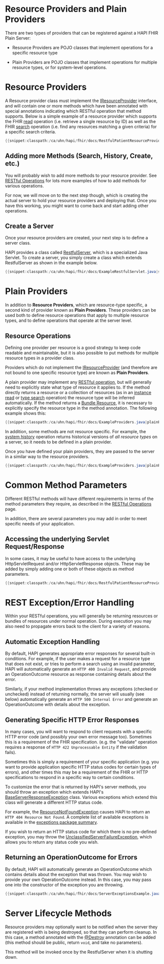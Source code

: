 # Resource Providers and Plain Providers

There are two types of providers that can be registered against a HAPI FHIR Plain Server:

* Resource Providers are POJO classes that implement operations for a specific resource type 

* Plain Providers are POJO classes that implement operations for multiple resource types, or for system-level operations.
 
<a name="resource-providers"/>

# Resource Providers

A Resource provider class must implement the [IResourceProvider](/apidocs/hapi-fhir-server/ca/uhn/fhir/rest/server/IResourceProvider.html) interface, and will contain one or more methods which have been annotated with special annotations indicating which RESTful operation that method supports. Below is a simple example of a resource provider which supports the FHIR [read](http://hl7.org/fhir/http.html#read) operation (i.e. retrieve a single resource by ID) as well as the FHIR [search](http://hl7.org/fhir/http.html#search) operation (i.e. find any resources matching a given criteria) for a specific search criteria.

```java
{{snippet:classpath:/ca/uhn/hapi/fhir/docs/RestfulPatientResourceProvider.java|provider}}
``` 

## Adding more Methods (Search, History, Create, etc.)

You will probably wish to add more methods to your resource provider. See [RESTful Operations](./restful_operatons.html) for lots more examples of how to add methods for various operations.

For now, we will move on to the next step though, which is creating	the actual server to hold your resource providers and deploying that. Once you have this working, you might want to come back and start adding other operations.

## Create a Server

Once your resource providers are created, your next step is to define a server class.

HAPI provides a class called [RestfulServer](/apidocs/hapi-fhir-server/ca/uhn/fhir/rest/server/RestfulServer.html), which is a specialized Java Servlet. To create a server, you simply create a class which extends RestfulServer as shown in the example below.

```java
{{snippet:classpath:/ca/uhn/hapi/fhir/docs/ExampleRestfulServlet.java|servlet}}
``` 

<a name="plain-providers"/>

# Plain Providers

In addition to **Resource Providers**, which are resource-type specific, a second kind of provider known as **Plain Providers**. These providers can be used both to define resource operations that apply to multiple resource types, and to define operations that operate at the server level.

## Resource Operations

Defining one provider per resource is a good strategy to keep code readable and maintainable, but it is also possible to put methods for multiple resource types in a provider class.

Providers which do not implement the [IResourceProvider](/apidocs/hapi-fhir-server/ca/uhn/fhir/rest/server/IResourceProvider.html) (and therefore are not bound to one specific resource type) are known as **Plain Providers**.

A plain provider may implement any [RESTful operation](./restful_operations.html), but will generally need to explicitly state what type of resource it applies to. If the method directly returns a resource or a collection of resources (as in an [instance read](./restful_operations.htmnl.html#instance_read) or [type search](./restful_operations.html#type_search) operation) the resource type will be inferred automatically. If the method returns a [Bundle Resource](http://hl7.org/fhir/bundle.html), it is necessary to explicitly specify the resource type in the method annotation. The following example shows this:

```java
{{snippet:classpath:/ca/uhn/hapi/fhir/docs/ExampleProviders.java|plainProvider}}
```

In addition, some methods are not resource specific. For example, the [system history](./restful_operations.html#system-history) operation returns historical versions of *all resource types* on a server, so it needs to be defined in a plain provider.

Once you have defined your plain providers, they are passed to the server in a similar way to the resource providers.

```java
{{snippet:classpath:/ca/uhn/hapi/fhir/docs/ExampleProviders.java|plainProviderServer}}
```

# Common Method Parameters

Different RESTful methods will have different requirements in terms of the method parameters they require, as described in the [RESTful Operations](./restful_operations.html) page.

In addition, there are several parameters you may add in order to meet specific needs of your application.

## Accessing the underlying Servlet Request/Response

In some cases, it may be useful to have access to the underlying HttpServletRequest and/or HttpServletResponse objects. These may be added by simply adding one or both of these objects as method parameters.

```java
{{snippet:classpath:/ca/uhn/hapi/fhir/docs/RestfulPatientResourceProviderMore.java|underlyingReq}}
```

<a name="exceptions"/>

# REST Exception/Error Handling

Within your RESTful operations, you will generally be returning resources or bundles of resources under normal operation. During execution you may also need to propagate errors back to the client for a variety of reasons.

## Automatic Exception Handling

By default, HAPI generates appropriate error responses for several built-in conditions. For example, if the user makes a request for a resource type that does not exist, or tries to perform a search using an invalid parameter, HAPI will automatically generate an `HTTP 400 Invalid Request`, and provide an OperationOutcome resource as response containing details about the error.

Similarly, if your method implementation throws any exceptions (checked or unchecked) instead of returning normally, the server will usually (see below) automatically generate an `HTTP 500 Internal Error` and generate an OperationOutcome with details about the exception.

## Generating Specific HTTP Error Responses

In many cases, you will want to respond to client requests with a specific HTTP error code (and possibly your own error message too). Sometimes this is a requirement of the FHIR specification. (e.g. the "validate" operation requires a response of `HTTP 422 Unprocessable Entity` if the validation fails).

Sometimes this is simply a requirement of your specific application (e.g. you want to provide application specific HTTP status codes for certain types of errors), and other times this may be a requirement of the FHIR or HTTP specifications to respond in a specific way to certain conditions.

To customize the error that is returned by HAPI's server methods, you should throw an exception which extends HAPI's [BaseServerResponseException](/apidocs/hapi-fhir-server/ca/uhn/fhir/rest/server/exceptions/BaseServerResponseException.html) class. Various exceptions which extend this class will generate a different HTTP status code.

For example, the [ResourceNotFoundException](/apidocs/hapi-fhir-base/ca/uhn/fhir/rest/server/exceptions/ResourceNotFoundException.html) causes HAPI to return an `HTTP 404 Resource Not Found`. A complete list of available exceptions is available in the [exceptions package summary](/apidocs/hapi-fhir-base/ca/uhn/fhir/rest/server/exceptions/package-summary.html).

If you wish to return an HTTP status code for which there is no pre-defined exception, you may throw the [UnclassifiedServerFailureException](/apidocs/hapi-fhir-base/ca/uhn/fhir/rest/server/exceptions/UnclassifiedServerFailureException.html), which allows you to return any status code you wish.

## Returning an OperationOutcome for Errors

By default, HAPI will automatically generate an OperationOutcome which contains details about the exception that was thrown. You may wish to provide your own OperationOutcome instead. In this case, you may pass one into the constructor of the exception you are throwing.

```java
{{snippet:classpath:/ca/uhn/hapi/fhir/docs/ServerExceptionsExample.java|returnOO}}
```

# Server Lifecycle Methods

Resource providers may optionally want to be notified when the server they are registered with is being destroyed, so that they can perform cleanup. In this case, a method annotated with the [@Destroy](/apidocs/hapi-fhir-base/ca/uhn/fhir/rest/annotation/Destroy.html) annotation can be added (this method should be public, return `void`, and take no parameters).

This method will be invoked once by the RestfulServer when it is shutting down.

